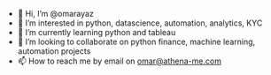- 👋 Hi, I’m @omarayaz
- 👀 I’m interested in python, datascience, automation, analytics, KYC
- 🌱 I’m currently learning python and tableau
- 💞️ I’m looking to collaborate on python finance, machine learning, automation projects
- 📫 How to reach me by email on omar@athena-me.com

<!---
omarayaz/omarayaz is a ✨ special ✨ repository because its `README.md` (this file) appears on your GitHub profile.
You can click the Preview link to take a look at your changes.
--->
